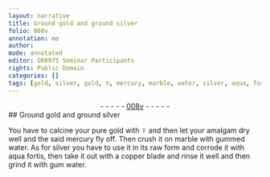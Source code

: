 ```yaml
---
layout: narrative
title: Ground gold and ground silver
folio: 008v
annotation: no
author:
mode: annotated
editor: GR8975 Seminar Participants
rights: Public Domain
categories: []
tags: [gold, silver, gold, ☿, mercury, marble, water, silver, aqua, fortis, copper, water]
---
```


 <div class="folio" align="center">- - - - - <a href="http://gallica.bnf.fr/ark:/12148/btv1b10500001g/f22.image" target="_blank">008v</a> - - - - - </div> 
## <span class="material_format">Ground <span class="material">gold</span></span> and <span class="material_format">ground <span class="material">silver</span></span>

 
 You have to calcine your <span class="material_format">pure <span class="material">gold</span></span> with <span class="material">☿</span> and then let your amalgam dry well and the said <span class="material">mercury</span> fly off. Then crush it on <span class="tool"><span class="material">marble</span></span> with <span class="material_format">gummed <span class="material">water</span></span>. As for <span class="material">silver</span> you have to use it in its raw form and corrode it with <span class="material"><span class="foreign">aqua fortis</span></span>, then take it out with a <span class="tool"><span class="material">copper</span> blade</span> and rinse it well and then grind it with <span class="material_format">gum <span class="material">water</span></span>. 
 
